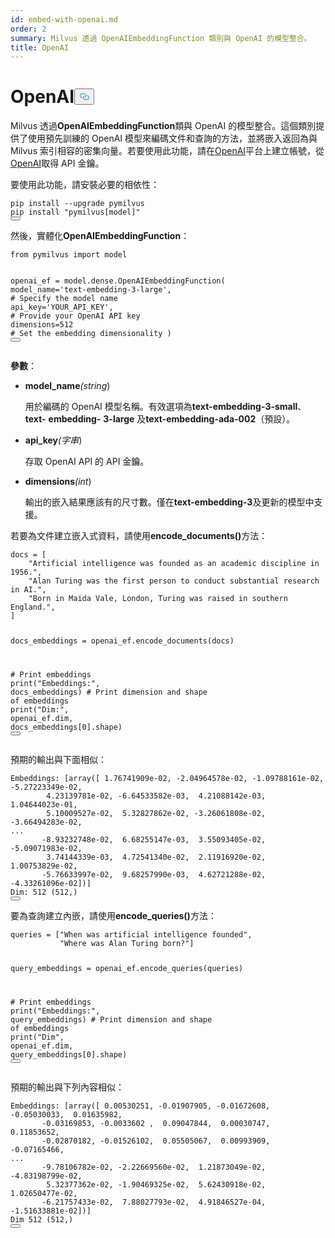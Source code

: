 ```yaml
---
id: embed-with-openai.md
order: 2
summary: Milvus 透過 OpenAIEmbeddingFunction 類別與 OpenAI 的模型整合。
title: OpenAI
---
```

<h1 id="OpenAI" class="common-anchor-header">OpenAI<button data-href="#OpenAI" class="anchor-icon" translate="no">
      <svg translate="no"
        aria-hidden="true"
        focusable="false"
        height="20"
        version="1.1"
        viewBox="0 0 16 16"
        width="16"
      >
        <path
          fill="#0092E4"
          fill-rule="evenodd"
          d="M4 9h1v1H4c-1.5 0-3-1.69-3-3.5S2.55 3 4 3h4c1.45 0 3 1.69 3 3.5 0 1.41-.91 2.72-2 3.25V8.59c.58-.45 1-1.27 1-2.09C10 5.22 8.98 4 8 4H4c-.98 0-2 1.22-2 2.5S3 9 4 9zm9-3h-1v1h1c1 0 2 1.22 2 2.5S13.98 12 13 12H9c-.98 0-2-1.22-2-2.5 0-.83.42-1.64 1-2.09V6.25c-1.09.53-2 1.84-2 3.25C6 11.31 7.55 13 9 13h4c1.45 0 3-1.69 3-3.5S14.5 6 13 6z"
        ></path>
      </svg>
    </button></h1><p>Milvus 透過<strong>OpenAIEmbeddingFunction</strong>類與 OpenAI 的模型整合。這個類別提供了使用預先訓練的 OpenAI 模型來編碼文件和查詢的方法，並將嵌入返回為與 Milvus 索引相容的密集向量。若要使用此功能，請在<a href="https://openai.com/api/">OpenAI</a>平台上建立帳號，從<a href="https://openai.com/api/">OpenAI</a>取得 API 金鑰。</p>
<p>要使用此功能，請安裝必要的相依性：</p>
<pre><code translate="no" class="language-bash">pip install --upgrade pymilvus
pip install <span class="hljs-string">&quot;pymilvus[model]&quot;</span>
<button class="copy-code-btn"></button></code></pre>
<p>然後，實體化<strong>OpenAIEmbeddingFunction</strong>：</p>
<pre><code translate="no" class="language-python"><span class="hljs-keyword">from</span> pymilvus <span class="hljs-keyword">import</span> model

openai_ef = model.dense.OpenAIEmbeddingFunction(
    model_name=<span class="hljs-string">&#x27;text-embedding-3-large&#x27;</span>, <span class="hljs-comment"># Specify the model name</span>
    api_key=<span class="hljs-string">&#x27;YOUR_API_KEY&#x27;</span>, <span class="hljs-comment"># Provide your OpenAI API key</span>
    dimensions=<span class="hljs-number">512</span> <span class="hljs-comment"># Set the embedding dimensionality</span>
)
<button class="copy-code-btn"></button></code></pre>
<p><strong>參數</strong>：</p>
<ul>
<li><p><strong>model_name</strong><em>(string</em>)</p>
<p>用於編碼的 OpenAI 模型名稱。有效選項為<strong>text-embedding-3-small</strong>、<strong>text-</strong> <strong>embedding-</strong> <strong>3-large</strong> 及<strong>text-embedding-ada-002</strong>（預設）。</p></li>
<li><p><strong>api_key</strong><em>(字串</em>)</p>
<p>存取 OpenAI API 的 API 金鑰。</p></li>
<li><p><strong>dimensions</strong><em>(int</em>)</p>
<p>輸出的嵌入結果應該有的尺寸數。僅在<strong>text-embedding-3</strong>及更新的模型中支援。</p></li>
</ul>
<p>若要為文件建立嵌入式資料，請使用<strong>encode_documents()</strong>方法：</p>
<pre><code translate="no" class="language-python">docs = [
    <span class="hljs-string">&quot;Artificial intelligence was founded as an academic discipline in 1956.&quot;</span>,
    <span class="hljs-string">&quot;Alan Turing was the first person to conduct substantial research in AI.&quot;</span>,
    <span class="hljs-string">&quot;Born in Maida Vale, London, Turing was raised in southern England.&quot;</span>,
]

docs_embeddings = openai_ef.encode_documents(docs)

<span class="hljs-comment"># Print embeddings</span>
<span class="hljs-built_in">print</span>(<span class="hljs-string">&quot;Embeddings:&quot;</span>, docs_embeddings)
<span class="hljs-comment"># Print dimension and shape of embeddings</span>
<span class="hljs-built_in">print</span>(<span class="hljs-string">&quot;Dim:&quot;</span>, openai_ef.dim, docs_embeddings[<span class="hljs-number">0</span>].shape)
<button class="copy-code-btn"></button></code></pre>
<p>預期的輸出與下面相似：</p>
<pre><code translate="no" class="language-python">Embeddings: [array([ <span class="hljs-number">1.76741909e-02</span>, -<span class="hljs-number">2.04964578e-02</span>, -<span class="hljs-number">1.09788161e-02</span>, -<span class="hljs-number">5.27223349e-02</span>,
        <span class="hljs-number">4.23139781e-02</span>, -<span class="hljs-number">6.64533582e-03</span>,  <span class="hljs-number">4.21088142e-03</span>,  <span class="hljs-number">1.04644023e-01</span>,
        <span class="hljs-number">5.10009527e-02</span>,  <span class="hljs-number">5.32827862e-02</span>, -<span class="hljs-number">3.26061808e-02</span>, -<span class="hljs-number">3.66494283e-02</span>,
...
       -<span class="hljs-number">8.93232748e-02</span>,  <span class="hljs-number">6.68255147e-03</span>,  <span class="hljs-number">3.55093405e-02</span>, -<span class="hljs-number">5.09071983e-02</span>,
        <span class="hljs-number">3.74144339e-03</span>,  <span class="hljs-number">4.72541340e-02</span>,  <span class="hljs-number">2.11916920e-02</span>,  <span class="hljs-number">1.00753829e-02</span>,
       -<span class="hljs-number">5.76633997e-02</span>,  <span class="hljs-number">9.68257990e-03</span>,  <span class="hljs-number">4.62721288e-02</span>, -<span class="hljs-number">4.33261096e-02</span>])]
Dim: <span class="hljs-number">512</span> (<span class="hljs-number">512</span>,)
<button class="copy-code-btn"></button></code></pre>
<p>要為查詢建立內嵌，請使用<strong>encode_queries()</strong>方法：</p>
<pre><code translate="no" class="language-python">queries = [<span class="hljs-string">&quot;When was artificial intelligence founded&quot;</span>, 
           <span class="hljs-string">&quot;Where was Alan Turing born?&quot;</span>]

query_embeddings = openai_ef.encode_queries(queries)

<span class="hljs-comment"># Print embeddings</span>
<span class="hljs-built_in">print</span>(<span class="hljs-string">&quot;Embeddings:&quot;</span>, query_embeddings)
<span class="hljs-comment"># Print dimension and shape of embeddings</span>
<span class="hljs-built_in">print</span>(<span class="hljs-string">&quot;Dim&quot;</span>, openai_ef.dim, query_embeddings[<span class="hljs-number">0</span>].shape)
<button class="copy-code-btn"></button></code></pre>
<p>預期的輸出與下列內容相似：</p>
<pre><code translate="no" class="language-python">Embeddings: [array([ <span class="hljs-number">0.00530251</span>, -<span class="hljs-number">0.01907905</span>, -<span class="hljs-number">0.01672608</span>, -<span class="hljs-number">0.05030033</span>,  <span class="hljs-number">0.01635982</span>,
       -<span class="hljs-number">0.03169853</span>, -<span class="hljs-number">0.0033602</span> ,  <span class="hljs-number">0.09047844</span>,  <span class="hljs-number">0.00030747</span>,  <span class="hljs-number">0.11853652</span>,
       -<span class="hljs-number">0.02870182</span>, -<span class="hljs-number">0.01526102</span>,  <span class="hljs-number">0.05505067</span>,  <span class="hljs-number">0.00993909</span>, -<span class="hljs-number">0.07165466</span>,
...
       -<span class="hljs-number">9.78106782e-02</span>, -<span class="hljs-number">2.22669560e-02</span>,  <span class="hljs-number">1.21873049e-02</span>, -<span class="hljs-number">4.83198799e-02</span>,
        <span class="hljs-number">5.32377362e-02</span>, -<span class="hljs-number">1.90469325e-02</span>,  <span class="hljs-number">5.62430918e-02</span>,  <span class="hljs-number">1.02650477e-02</span>,
       -<span class="hljs-number">6.21757433e-02</span>,  <span class="hljs-number">7.88027793e-02</span>,  <span class="hljs-number">4.91846527e-04</span>, -<span class="hljs-number">1.51633881e-02</span>])]
Dim <span class="hljs-number">512</span> (<span class="hljs-number">512</span>,)
<button class="copy-code-btn"></button></code></pre>
